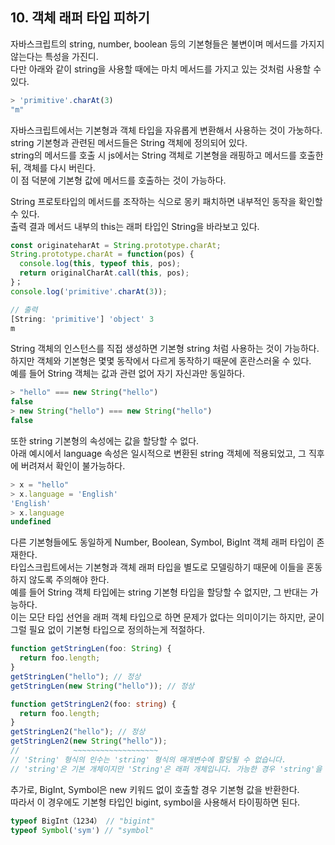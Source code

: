 ## 10. 객체 래퍼 타입 피하기

자바스크립트의 string, number, boolean 등의 기본형들은 불변이며 메서드를 가지지 않는다는 특성을 가진디.  
다만 아래와 같이 string을 사용할 때에는 마치 메서드를 가지고 있는 것처럼 사용할 수 있다.

```ts
> 'primitive'.charAt(3)
"m"
```

자바스크립트에서는 기본형과 객체 타입을 자유롭게 변환해서 사용하는 것이 가눙하다.  
string 기본형과 관련된 메서드들은 String 객체에 정의되어 있다.  
string의 메서드를 호출 시 js에서는 String 객체로 기본형을 래핑하고 메서드를 호출한 뒤, 객체를 다시 버린다.  
이 점 덕분에 기본형 값에 메서드를 호출하는 것이 가능하다.

String 프로토타입의 메서드를 조작하는 식으로 몽키 패치하면 내부적인 동작을 확인할 수 있다.  
출력 결과 메서드 내부의 this는 래퍼 타입인 String을 바라보고 있다.

```ts
const originateharAt = String.prototype.charAt;
String.prototype.charAt = function(pos) {
  console.log(this, typeof this, pos);
  return originalCharAt.call(this, pos);
}；
console.log('primitive'.charAt(3));

// 출력
[String: 'primitive'] 'object' 3
m
```

String 객체의 인스턴스를 직접 생성하면 기본형 string 처럼 사용하는 것이 가능하다.  
하지만 객체와 기본형은 몇몇 동작에서 다르게 동작하기 때문에 혼란스러울 수 있다.  
예를 들어 String 객체는 값과 관련 없어 자기 자신과만 동일하다.

```ts
> "hello" === new String("hello")
false
> new String("hello") === new String("hello")
false
```

또한 string 기본형의 속성에는 값을 할당할 수 없다.  
아래 예시에서 language 속성은 일시적으로 변환된 string 객체에 적용되었고, 그 직후에 버려져서 확인이 불가능하다.

```ts
> x = "hello"
> x.language = 'English'
'English'
> x.language
undefined
```

다른 기본형들에도 동일하게 Number, Boolean, Symbol, BigInt 객체 래퍼 타입이 존재한다.  
타입스크립트에서는 기본형과 객체 래퍼 타입을 별도로 모델링하기 때문에 이들을 혼동하지 않도록 주의해야 한다.  
예를 들어 String 객체 타입에는 string 기본형 타입을 할당할 수 없지만, 그 반대는 가능하다.  
이는 모단 타입 선언을 래퍼 객체 타입으로 하면 문제가 없다는 의미이기는 하지만, 굳이 그럴 필요 없이 기본형 타입으로 정의하는게 적절하다.

```ts
function getStringLen(foo: String) {
  return foo.length;
}
getStringLen("hello"); // 정상
getStringLen(new String("hello")); // 정상

function getStringLen2(foo: string) {
  return foo.length;
}
getStringLen2("hello"); // 정상
getStringLen2(new String("hello"));
//            ~~~~~~~~~~~~~~~~~~~
// 'String' 형식의 인수는 'string' 형식의 매개변수에 할당될 수 없습니다.
// 'string'은 기본 개체이지만 'String'은 래퍼 개체입니다. 가능한 경우 'string'을 사용하세요.
```

추가로, BigInt, Symbol은 new 키워드 없이 호출할 경우 기본형 값을 반환한다.  
따라서 이 경우에도 기본형 타입인 bigint, symbol을 사용해서 타이핑하면 된다.  

```ts
typeof BigInt（1234） // "bigint"  
typeof Symbol('sym') // "symbol"  
```
